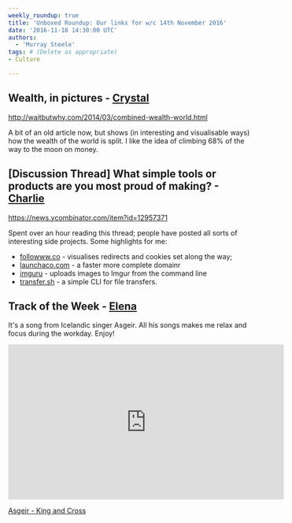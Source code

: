 ```yaml
---
weekly_roundup: true
title: 'Unboxed Roundup: Our links for w/c 14th November 2016'
date: '2016-11-18 14:30:00 UTC'
authors:
  - 'Murray Steele'
tags: # (Delete as appropriate)
- Culture

---
```


## Wealth, in pictures - [Crystal](/people#chris-carter)

http://waitbutwhy.com/2014/03/combined-wealth-world.html

A bit of an old article now, but shows (in interesting and visualisable ways)
how the wealth of the world is split. I like the idea of climbing 68% of the
way to the moon on money.

## [Discussion Thread] What simple tools or products are you most proud of making? - [Charlie](/people#charlie-egan)

https://news.ycombinator.com/item?id=12957371

Spent over an hour reading this thread; people have posted all sorts of
interesting side projects. Some highlights for me:

* [followww.co](https://followww.co/) - visualises redirects and cookies set along the way;
* [launchaco.com](http://launchaco.com/) - a faster more complete domainr
* [imguru](https://github.com/FigBug/imguru) - uploads images to Imgur from the command line
* [transfer.sh](https://transfer.sh) - a simple CLI for file transfers.

## Track of the Week - [Elena](https://twitter.com/elenatanasoiu)

It's a song from Icelandic singer Asgeir. All his songs makes me relax and focus during the workday. Enjoy! 

<iframe width="560" height="315" src="https://www.youtube.com/embed/9khWBA-572A" frameborder="0" allowfullscreen></iframe>

[Asgeir - King and Cross](https://www.youtube.com/watch?v=9khWBA-572A)
